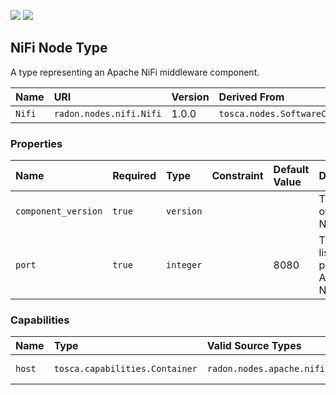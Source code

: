 ![](https://img.shields.io/badge/Status:-RELEASED-green)
![](https://img.shields.io/badge/%20-DEPLOYABLE-blueviolet)

## NiFi Node Type

A type representing an Apache NiFi middleware component.

| Name | URI | Version | Derived From |
|:---- |:--- |:------- |:------------ |
| `Nifi` | `radon.nodes.nifi.Nifi` | 1.0.0 | `tosca.nodes.SoftwareComponent` |

### Properties

| Name | Required | Type | Constraint | Default Value | Description |
|:---- |:-------- |:---- |:---------- |:------------- |:----------- |
| `component_version` | `true` | `version` |   |   | The version of Apache NiFi |
| `port` | `true` | `integer` |   | 8080 | The listening port of Apache NiFi |

### Capabilities

| Name | Type | Valid Source Types | Occurrences |
|:---- |:---- |:------------------ |:----------- |
|`host`| `tosca.capabilities.Container`| `radon.nodes.apache.nifi.NifiPipeline` | [1, UNBOUNDED] |

